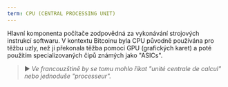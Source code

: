 ```yaml
---
term: CPU (CENTRAL PROCESSING UNIT)
---
```


Hlavní komponenta počítače zodpovědná za vykonávání strojových instrukcí softwaru. V kontextu Bitcoinu byla CPU původně používána pro těžbu uzly, než ji překonala těžba pomocí GPU (grafických karet) a poté použitím specializovaných čipů známých jako "ASICs".

> ► *Ve francouzštině by se tomu mohlo říkat "unité centrale de calcul" nebo jednoduše "processeur".*